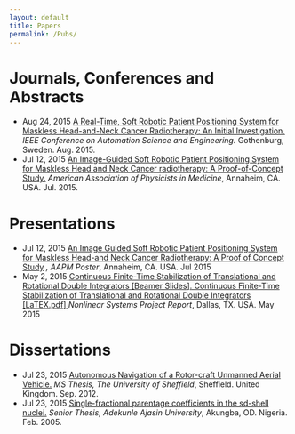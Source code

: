 ```yaml
---
layout: default
title: Papers
permalink: /Pubs/
---
```

<head>
<body id="">
<div id="site">

<div id="header">

  <h1><b>Journals, Conferences and Abstracts</b></h1>
  <ul class="posts">
  <li><span class = "post-date">Aug 24, 2015</span> 
      <a href="http://arxiv.org/pdf/1506.04787v1">A Real-Time, Soft Robotic Patient Positioning System for Maskless Head-and-Neck Cancer Radiotherapy: An Initial Investigation.</a> <i> IEEE Conference on Automation Science and Engineering.</i> Gothenburg, Sweden. Aug. 2015.</li>
  <li><span class = "post-date">Jul 12, 2015</span>       
      <a href="http://www.aapm.org/meetings/2015AM/PRAbs.asp?mid=99&aid=29621"> An Image-Guided Soft Robotic Patient Positioning System for Maskless Head and Neck Cancer radiotherapy: A Proof-of-Concept Study.</a> <i>American Association of Physicists in Medicine</i>, Annaheim, CA. USA.  Jul. 2015.</li>
    </ul>

  <h1><b>Presentations</b></h1>
  <ul class="posts">
    <li><span class = "post-date">Jul 12, 2015</span>       
      <a href="downloads/AAPM-Poster.pptx"> An Image Guided Soft Robotic Patient Positioning System for Maskless Head-and Neck Cancer Radiotherapy: A Proof of Concept Study</a> <i>, AAPM Poster</i>, Annaheim, CA. USA. Jul 2015</li>
    <li><span class = "post-date">May 2, 2015</span>       
      <a href="downloads/ProjeKT.pdf"> Continuous Finite-Time Stabilization of Translational and Rotational Double Integrators [Beamer Slides]. </a> 
      <a href="downloads/LanMaReport.pdf"> Continuous Finite-Time Stabilization of Translational and Rotational Double Integrators [LaTEX.pdf] </a><i> Nonlinear Systems Project Report</i>, Dallas, TX. USA. May 2015</li>
    </ul>

  <h1><b>Dissertations</b></h1>
  <ul class="posts">
      <li><span class = "post-date">Jul 23, 2015</span>       
      <a href="https://github.com/lakehanne/lakehanne.github.io/tree/master/downloads/MS_Thesis.pdf"> Autonomous Navigation of a Rotor-craft Unmanned Aerial Vehicle.</a> <i>MS Thesis, The University of Sheffield</i>, Sheffield. United Kingdom.  Sep. 2012.</li>
  <li><span class = "post-date">Jul 23, 2015</span>       
      <a href="https://github.com/lakehanne/lakehanne.github.io/tree/master/downloads/BS_Thesis.pdf"> Single-fractional parentage coefficients in the sd-shell nuclei.</a> <i>Senior Thesis, Adekunle Ajasin University</i>, Akungba, OD. Nigeria.  Feb. 2005.</li>
    </ul>
  </div>
  </div>
  </body>
</head>
